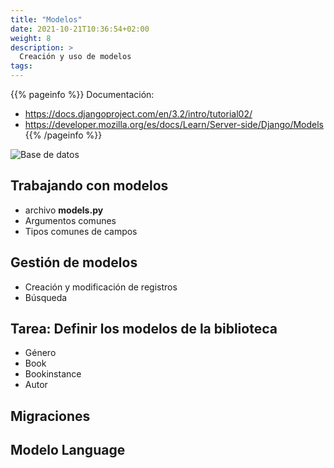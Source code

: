 ```yaml
---
title: "Modelos"
date: 2021-10-21T10:36:54+02:00
weight: 8
description: >
  Creación y uso de modelos
tags: 
---
```


{{% pageinfo %}}
Documentación: 
* https://docs.djangoproject.com/en/3.2/intro/tutorial02/
* https://developer.mozilla.org/es/docs/Learn/Server-side/Django/Models 
{{% /pageinfo %}}

![Base de datos](https://mdn.mozillademos.org/files/15646/local_library_model_uml.png)


## Trabajando con modelos
* archivo **models.py**
* Argumentos comunes
* Tipos comunes de campos

## Gestión de modelos
* Creación y modificación de registros
* Búsqueda 

## Tarea: Definir los modelos de la biblioteca
* Género
* Book
* Bookinstance
* Autor

## Migraciones

## Modelo Language